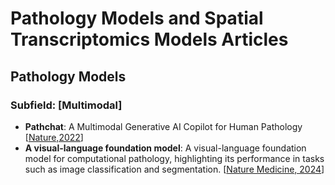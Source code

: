 # Pathology Models and Spatial Transcriptomics Models Articles

## Pathology Models
### Subfield: [Multimodal]
- **Pathchat**: A Multimodal Generative AI Copilot for Human Pathology [[Nature,2022](https://www.nature.com/articles/s41586-024-07618-3#citeas)]
- **A visual-language foundation model**: A visual-language foundation model for computational pathology, highlighting its performance in tasks such as image classification and segmentation. [[Nature Medicine, 2024](https://www.nature.com/articles/s41591-024-02856-4)]
